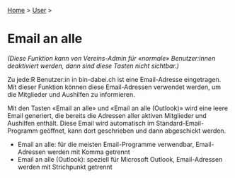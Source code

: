 [Home](/) > [User](/user) >

# Email an alle

*(Diese Funktion kann von Vereins-Admin für «normale» Benutzer:innen deaktiviert werden, dann sind diese Tasten nicht sichtbar.)*

Zu jede:R Benutzer:in in bin-dabei.ch ist eine Email-Adresse eingetragen. Mit dieser Funktion können diese Email-Adressen verwendet werden, um die Mitglieder und Aushilfen zu informieren.

Mit den Tasten «Email an alle» und «Email an alle (Outlook)» wird eine leere Email generiert, die bereits die Adressen aller aktiven Mitglieder und Aushilfen enthält. Diese Email wird automatisch im Standard-Email-Programm geöffnet, kann dort geschrieben und dann abgeschickt werden.

- Email an alle: für die meisten Email-Programme verwendbar, Email-Adressen werden mit Komma getrennt
- Email an alle (Outlook): speziell für Microsoft Outlook, Email-Adressen werden mit Strichpunkt getrennt